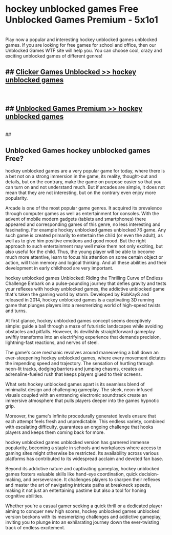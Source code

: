 # hockey unblocked games  Free Unblocked Games Premium - 5x1o1 <br>
<br>
Play now a popular and interesting hockey unblocked games unblocked games. If you are looking for free games for school and office, then our Unblocked Games WTF site will help you. You can choose cool, crazy and exciting unblocked games of different genres!


## ##  [Clicker Games Unblocked >> hockey unblocked games](http://freeplayer.one?title=hockey_unblocked_games&ref=UGames)
  <br>

##  ## [Unblocked Games Premium >> hockey unblocked games](http://freeplayer.one?title=hockey_unblocked_games&ref=UGames)
  <br>
  ##



## Unblocked Games hockey unblocked games Free?

hockey unblocked games are a very popular game for today, where there is a bet not on a strong immersion in the game, its reality, thought-out and details, but on the contrary, make the game on purpose easier so that you can turn on and not understand much. But if arcades are simple, it does not mean that they are not interesting, but on the contrary even enjoy more popularity.

Arcade is one of the most popular game genres. It acquired its prevalence through computer games as well as entertainment for consoles. With the advent of mobile modern gadgets (tablets and smartphones) there appeared and corresponding games of this genre, no less interesting and fascinating. For example hockey unblocked games unblocked 76 game. Any such game is created primarily to entertain the child (or even the adult), as well as to give him positive emotions and good mood. But the right approach to such entertainment may well make them not only exciting, but also useful for the child. Thus, the young player will be able to become much more attentive, learn to focus his attention on some certain object or action, will train memory and logical thinking. And all these abilities and their development in early childhood are very important.

hockey unblocked games Unblocked: Riding the Thrilling Curve of Endless Challenge
Embark on a pulse-pounding journey that defies gravity and tests your reflexes with hockey unblocked games, the addictive unblocked game that's taken the gaming world by storm. Developed by RobKayS and released in 2014, hockey unblocked games is a captivating 3D running game that plunges players into a mesmerizing world of high-speed twists and turns.

At first glance, hockey unblocked games concept seems deceptively simple: guide a ball through a maze of futuristic landscapes while avoiding obstacles and pitfalls. However, its devilishly straightforward gameplay swiftly transforms into an electrifying experience that demands precision, lightning-fast reactions, and nerves of steel.

The game's core mechanic revolves around maneuvering a ball down an ever-steepening hockey unblocked games, where every movement dictates the impending speed and trajectory. The sensation of hurtling through neon-lit tracks, dodging barriers and jumping chasms, creates an adrenaline-fueled rush that keeps players glued to their screens.

What sets hockey unblocked games apart is its seamless blend of minimalist design and challenging gameplay. The sleek, neon-infused visuals coupled with an entrancing electronic soundtrack create an immersive atmosphere that pulls players deeper into the games hypnotic grip.

Moreover, the game's infinite procedurally generated levels ensure that each attempt feels fresh and unpredictable. This endless variety, combined with escalating difficulty, guarantees an ongoing challenge that hooks players and keeps them coming back for more.

hockey unblocked games unblocked version has garnered immense popularity, becoming a staple in schools and workplaces where access to gaming sites might otherwise be restricted. Its availability across various platforms has contributed to its widespread acclaim and devoted fan base.

Beyond its addictive nature and captivating gameplay, hockey unblocked games fosters valuable skills like hand-eye coordination, quick decision-making, and perseverance. It challenges players to sharpen their reflexes and master the art of navigating intricate paths at breakneck speeds, making it not just an entertaining pastime but also a tool for honing cognitive abilities.

Whether you're a casual gamer seeking a quick thrill or a dedicated player aiming to conquer new high scores, hockey unblocked games unblocked version beckons with its mesmerizing challenges and addictive gameplay, inviting you to plunge into an exhilarating journey down the ever-twisting track of endless excitement.